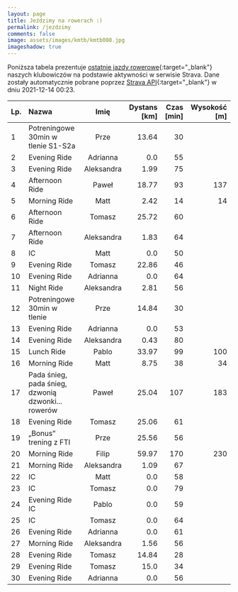 ```yaml
---
layout: page
title: Jeździmy na rowerach :)
permalink: /jezdzimy
comments: false
image: assets/images/kmtb/kmtb008.jpg
imageshadow: true
---
```


Poniższa tabela prezentuje [ostatnie jazdy rowerowe](https://www.strava.com/clubs/336381){:target="_blank"} naszych klubowiczów na podstawie aktywności w serwisie Strava. Dane zostały automatycznie pobrane poprzez [Strava API](https://developers.strava.com/docs/reference/#api-Clubs-getClubActivitiesById){:target="_blank"} w dniu 2021-12-14 00:23.

Lp. | Nazwa | Imię | Dystans [km] | Czas [min] | Wysokość [m]
:--- | :--- | :---: | ---: | ---: | ---:
1|Potreningowe 30min w tlenie S1-S2a|Prze|13.64|30|
2|Evening Ride|Adrianna|0.0|55|
3|Evening Ride|Aleksandra|1.99|75|
4|Afternoon Ride|Paweł|18.77|93|137
5|Morning Ride|Matt|2.42|14|14
6|Afternoon Ride|Tomasz|25.72|60|
7|Afternoon Ride|Aleksandra|1.83|64|
8|IC|Matt|0.0|50|
9|Evening Ride|Tomasz|22.86|46|
10|Evening Ride|Adrianna|0.0|64|
11|Night Ride|Aleksandra|2.81|56|
12|Potreningowe 30min w tlenie|Prze|14.84|30|
13|Evening Ride|Adrianna|0.0|53|
14|Evening Ride|Aleksandra|0.43|80|
15|Lunch Ride|Pablo|33.97|99|100
16|Morning Ride|Matt|8.75|38|34
17|Pada śnieg, pada śnieg, dzwonią dzwonki... rowerów|Paweł|25.04|107|183
18|Evening Ride|Tomasz|25.06|61|
19|„Bonus” trening z FTI |Prze|25.56|56|
20|Morning Ride|Filip|59.97|170|230
21|Morning Ride|Aleksandra|1.09|67|
22|IC|Matt|0.0|58|
23|IC|Tomasz|0.0|79|
24|Evening Ride IC|Pablo|0.0|59|
25|IC|Tomasz|0.0|64|
26|Evening Ride|Adrianna|0.0|61|
27|Morning Ride|Aleksandra|1.56|56|
28|Evening Ride|Tomasz|14.84|28|
29|Evening Ride|Tomasz|15.0|34|
30|Evening Ride|Adrianna|0.0|56|
